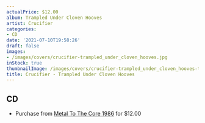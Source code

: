 ```yaml
---
actualPrice: $12.00
album: Trampled Under Cloven Hooves
artist: Crucifier
categories:
- CD
date: '2021-07-10T19:58:26'
draft: false
images:
- /images/covers/crucifier-trampled_under_cloven_hooves.jpg
inStock: true
thumbnailImage: /images/covers/crucifier-trampled_under_cloven_hooves-thumb.jpg
title: Crucifier - Trampled Under Cloven Hooves
---
```


## CD
* Purchase from [Metal To The Core 1986](https://metaltothecore1986.com/shop/crucifier-trampled-under-cloven-hooves-cd/) for $12.00

